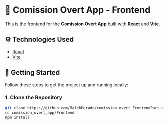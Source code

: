 # 🎨 Comission Overt App - Frontend

This is the frontend for the **Comission Overt App** built with **React** and **Vite**.

## ⚙️ Technologies Used

- [React](https://reactjs.org/)
- [Vite](https://vitejs.dev/)

## 🚀 Getting Started

Follow these steps to get the project up and running locally:

### 1. Clone the Repository

```bash
git clone https://github.com/MalekMerade/comission_overt_FrontendPart.git
cd comission_overt_app/Frontend
npm install
